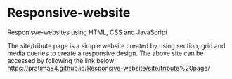 # Responsive-website
Responisve-websites using HTML, CSS and JavaScript

The site/tribute page is a simple website created by using section, grid and media queries to create a responsive design. The above site can be accessed by following the link below;
https://pratima84.github.io/Responsive-website/site/tribute%20page/
